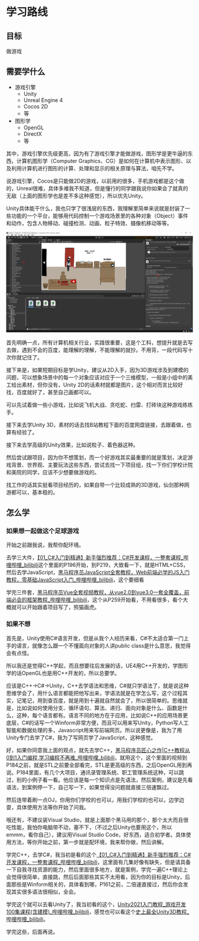 # 学习路线

## 目标

做游戏

## 需要学什么

* 游戏引擎
  * Unity
  * Unreal Engine 4
  * Cocos 2D
  * 等
* 图形学
  * OpenGL
  * DirectX
  * 等

其中，游戏引擎优先级更高，因为有了游戏引擎才能做游戏，图形学是更牛逼的东西，计算机图形学（Computer Graphics、CG）是如何在计算机中表示图形、以及利用计算机进行图形的计算、处理和显示的相关原理与算法，咱先不学。

说游戏引擎，Cocos是只能做2D的游戏，以前用的很多，手机游戏都是这个做的，Unreal很难，具体多难我不知道，但是懂行的同学跟我说你如果会了就真的无敌（上面的图形学也是差不多这种感觉），所以优先Unity。

Unity具体能干什么，我也只学了很浅层的东西，我理解里简单来说就是封装了一些功能的一个平台，能够用代码控制一个游戏场景里的各种对象（Object）事件和动作，包含人物移动、碰撞检测、动画、粒子特效、摄像机移动等等。

![ 学习路线](图片/学习路线Unity界面.png "学习路线")

首先明确一点，所有计算机相关行业，实践很重要，这是个工科，想提升就是去写去做，遇到不会的百度，能理解的理解，不能理解的就抄。不用背，一段代码写十次你就记住了。

接下来是，如果短期目标是学Unity，建议从2D入手，因为3D游戏涉及到建模的问题，可以想象场景中的每一个对象应该对应于一个三维模型，一般是小组中的美工给出素材，但你没有，Unity 2D的话素材就都是图片，这个相对而言比较好找，百度就好了，甚至自己画都可以。

可以先试着做一些小游戏，比如说飞机大战、贪吃蛇、扫雷、打砖块这种游戏练练手。

接下来去学Unity 3D，素材的话去找B站教程下面的百度网盘链接，去跟着做，也算有经验了。

接下来去学高级的Unity效果，比如说粒子、着色器这种。

然后尝试跟项目，因为你不想策划，而一个好游戏其实最重要的就是策划，决定游戏背景、世界观、主要玩法这些东西，尝试去找一下项目组，找一下你们学校计院和美院的同学，应该不少想要做游戏的。

找工作的话其实挺看项目经历的，如果自带一个比较成熟的3D游戏，仙剑那种网游都可以，基本稳的。

## 怎么学

### 如果想一起做这个足球游戏

开始之前跟我说，我帮你配环境。

去学三大件，[【01_C#入门到精通】新手强烈推荐：C#开发课程，一整套课程_哔哩哔哩_bilibili](https://www.bilibili.com/video/BV1FJ411W7e5?from=search&seid=16692074932789361765&spm_id_from=333.337.0.0)这个里面的P196开始，到P219，大致看一下，就是HTML+CSS，然后去学JavaScript，[黑马程序员JavaScript全套教程，Web前端必学的JS入门教程，零基础JavaScript入门_哔哩哔哩_bilibili](https://www.bilibili.com/video/BV1ux411d75J?from=search&seid=10618306813682554515&spm_id_from=333.337.0.0)，这个要细看

学完三件套，[黑马程序员Vue全套视频教程，从vue2.0到vue3.0一套全覆盖，前端必会的框架教程_哔哩哔哩_bilibili](https://www.bilibili.com/video/BV1zq4y1p7ga)，这个从P259开始看，不用看很多，看个大概就可以开始跟着项目写了，照猫画虎。

### 如果不想

首先是，Unity使用C#语言开发，但是从我个人经历来看，C#不太适合第一门上手的语言，就像怎么跟一个不懂面向对象的人讲public class是什么意思，我觉得会有点怪。

所以我还是觉得C++学起，而且想要往后发展的话，UE4用C++开发的，学图形学的话OpenGL也是用C++开发的，所以总要学。

应该是C++→C#→Unity，C++去学语法和思维，C#就只学语法了，就是说这种思维学会了，用什么语言都能把他写出来，学语法就是在学怎么写，这个过程其实，记笔记，用到查百度，就是用到十遍就自然就会了，所以很简单的。思维就是，比如说如何使用分支、循环语句、算法、递归、面向对象是什么、函数是什么，这种，每个语言都有。语言不同的地方在于应用，比如说C++的应用场景更底层，C#的话写一个Winform非常方便，而且可以用来写Unity，Python写人工智能和数据处理的多，Javascript用来写前端网页。所以说更像是，我为了用Unity专门去学了C#，我为了写网页学了JavaScript，这种感觉。

好，如果你同意我上面的观点，就先去学C++，[黑马程序员匠心之作|C++教程从0到1入门编程,学习编程不再难_哔哩哔哩_bilibili](https://www.bilibili.com/video/BV1et411b73Z?p=1)，就用这个，这个里面的视频到P184之前，就是STL之前要全部看完，STL是更高级的东西，之后OpenGL用到再说。P184里面，有几个大项目，通讯录管理系统、职工管理系统这种，可以跳过，别的小例子看一看。他应该是每一个知识点是先语法，然后案例，建议是先看语法，到案例停一下，自己写一下，如果觉得没问题就直接三倍速飘过。

然后连带着刷一点OJ，你用你们学校的也可以，用我们学校的也可以，边学边耍，具体使用方法等你开始了问我。

哦还有，不建议装Visual Studio，就是上面那个黑马用的那个，那个太大而且很吃性能，我怕你电脑带不动，塞不下，（不过之后Unity也要用这个，所以emmm，看你自己），建议用Visual Studio Code，好东西，适合初学者。具体使用方法，等你开始之前，第一步就是配环境，我来帮你做，然后讲解。

学完C++，去学C#，我当初是看的这个[【01_C#入门到精通】新手强烈推荐：C#开发课程，一整套课程_哔哩哔哩_bilibili](https://www.bilibili.com/video/BV1FJ411W7e5?from=search&seid=16692074932789361765&spm_id_from=333.337.0.0)，这里面有几集好像有缺失，但是请具备一下自我寻找资源的能力，然后里面很多地方，就是案例，学完一遍C++理论上会觉得很简单，直接跳，然后后面那些其实不太用看，因为你的目标是Unity，后面那些是Winform相关的，具体看到哪，P161之前，二倍速直接过，然后你会发现其实很多语法很相似，全会。

学完这个就可以去看Unity了，我当初看的这个，[Unity2021入门教程_游戏开发100集课程(含建模)_哔哩哔哩_bilibili](https://www.bilibili.com/video/BV1WK411V7dn?p=1)，感觉也可以看这个[史上最全Unity3D教程_哔哩哔哩_bilibili](https://www.bilibili.com/video/BV12s411g7gU?from=search&seid=3399864101268757618&spm_id_from=333.337.0.0)。

学完这些，后面再说。
